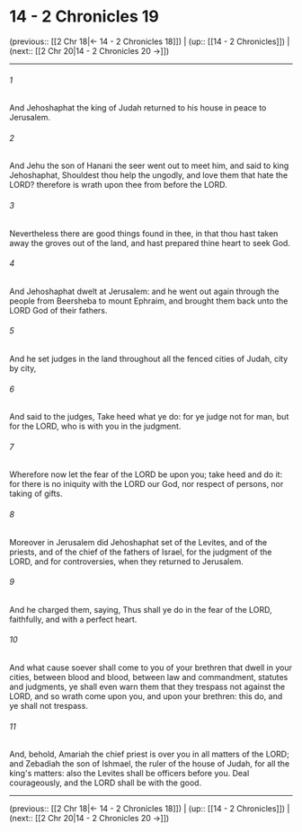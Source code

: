 # 14 - 2 Chronicles 19

(previous:: [[2 Chr 18|← 14 - 2 Chronicles 18]]) | (up:: [[14 - 2 Chronicles]]) | (next:: [[2 Chr 20|14 - 2 Chronicles 20 →]])

***


###### 1 
And Jehoshaphat the king of Judah returned to his house in peace to Jerusalem. 

###### 2 
And Jehu the son of Hanani the seer went out to meet him, and said to king Jehoshaphat, Shouldest thou help the ungodly, and love them that hate the LORD? therefore is wrath upon thee from before the LORD. 

###### 3 
Nevertheless there are good things found in thee, in that thou hast taken away the groves out of the land, and hast prepared thine heart to seek God. 

###### 4 
And Jehoshaphat dwelt at Jerusalem: and he went out again through the people from Beersheba to mount Ephraim, and brought them back unto the LORD God of their fathers. 

###### 5 
And he set judges in the land throughout all the fenced cities of Judah, city by city, 

###### 6 
And said to the judges, Take heed what ye do: for ye judge not for man, but for the LORD, who is with you in the judgment. 

###### 7 
Wherefore now let the fear of the LORD be upon you; take heed and do it: for there is no iniquity with the LORD our God, nor respect of persons, nor taking of gifts. 

###### 8 
Moreover in Jerusalem did Jehoshaphat set of the Levites, and of the priests, and of the chief of the fathers of Israel, for the judgment of the LORD, and for controversies, when they returned to Jerusalem. 

###### 9 
And he charged them, saying, Thus shall ye do in the fear of the LORD, faithfully, and with a perfect heart. 

###### 10 
And what cause soever shall come to you of your brethren that dwell in your cities, between blood and blood, between law and commandment, statutes and judgments, ye shall even warn them that they trespass not against the LORD, and so wrath come upon you, and upon your brethren: this do, and ye shall not trespass. 

###### 11 
And, behold, Amariah the chief priest is over you in all matters of the LORD; and Zebadiah the son of Ishmael, the ruler of the house of Judah, for all the king's matters: also the Levites shall be officers before you. Deal courageously, and the LORD shall be with the good.

***

(previous:: [[2 Chr 18|← 14 - 2 Chronicles 18]]) | (up:: [[14 - 2 Chronicles]]) | (next:: [[2 Chr 20|14 - 2 Chronicles 20 →]])
